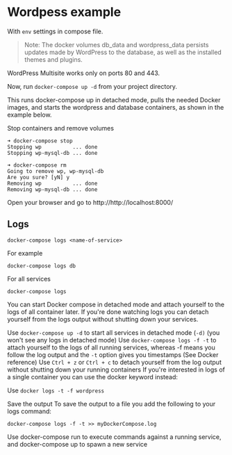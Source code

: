 # Wordpess example

With `env` settings in compose file.

> Note:
>The docker volumes db_data and wordpress_data persists updates made by WordPress to the database, as well as the installed themes and plugins.

WordPress Multisite works only on ports 80 and 443.

Now, run `docker-compose up -d` from your project directory.

This runs docker-compose up in detached mode, pulls the needed Docker images, and starts the wordpress and database containers, as shown in the example below.

Stop containers and remove volumes

```shell
➜ docker-compose stop
Stopping wp          ... done
Stopping wp-mysql-db ... done

➜ docker-compose rm
Going to remove wp, wp-mysql-db
Are you sure? [yN] y
Removing wp          ... done
Removing wp-mysql-db ... done
```

Open your browser and go to http://http://localhost:8000/

## Logs

```shell
docker-compose logs <name-of-service>
```

For example

```shell
docker-compose logs db
```

For all services

``` shell
docker-compose logs
```

You can start Docker compose in detached mode and attach yourself to the logs of all container later.
If you're done watching logs you can detach yourself from the logs output without shutting down your services.

Use `docker-compose up -d` to start all services in detached mode (`-d)` (you won't see any logs in detached mode)
Use `docker-compose logs -f -t` to attach yourself to the logs of all running services, whereas -f means you follow the log output and the `-t` option gives you timestamps (See Docker reference)
Use `Ctrl + z` or `Ctrl + c` to detach yourself from the log output without shutting down your running containers
If you're interested in logs of a single container you can use the docker keyword instead:

Use `docker logs -t -f wordpress`

Save the output
To save the output to a file you add the following to your logs command:

`docker-compose logs -f -t >> myDockerCompose.log`

<!-- Unfortunately we need to run docker-compose logs separately from docker-compose run.
To get this to work reliably we need to suppress the docker-compose run exit status then redirect the log and exit with the right status.

```shell
#!/bin/bash
set -euo pipefail
docker-compose run app | tee app.log || failed=yes
docker-compose logs --no-color > docker-compose.log
[[ -z "${failed:-}" ]] || exit 1
``` -->

Use docker-compose run to execute commands against a running service, and docker-compose up to spawn a new service